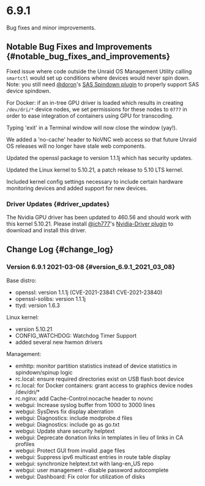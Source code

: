 # 6.9.1

Bug fixes and minor improvements.

## Notable Bug Fixes and Improvements {#notable_bug_fixes_and_improvements}

Fixed issue where code outside the Unraid OS Management Utility calling
`smartctl` would set up conditions where devices would never spin down.
Note: you still need
[\@doron](https://forums.unraid.net/profile/8006-doron/)\'s [SAS
Spindown
plugin](https://forums.unraid.net/topic/97351-plugin-spin-down-sas-drives/)
to properly support SAS device spindown.

For Docker: if an in-tree GPU driver is loaded which results in creating
`/dev/dri/*` device nodes, we set permissions for these nodes to `0777`
in order to ease integration of containers using GPU for transcoding.

Typing \'exit\' in a Terminal window will now close the window (yay!).

We added a \'no-cache\' header to NoVNC web access so that future Unraid
OS releases will no longer have stale web components.

Updated the openssl package to version 1.1.1j which has security
updates.

Updated the Linux kernel to 5.10.21, a patch release to 5.10 LTS kernel.

Included kernel config settings necessary to include certain hardware
monitoring devices and added support for new devices.

### Driver Updates {#driver_updates}

The Nvidia GPU driver has been updated to 460.56 and should work with
this kernel 5.10.21. Please install
[\@ich777](https://forums.unraid.net/profile/72388-ich777/)\'s
[Nvidia-Driver
plugin](https://forums.unraid.net/topic/98978-plugin-nvidia-driver/) to
download and install this driver.

## Change Log {#change_log}

### Version 6.9.1 2021-03-08 {#version_6.9.1_2021_03_08}

Base distro:

-   openssl: version 1.1.1j (CVE-2021-23841 CVE-2021-23840)
-   openssl-solibs: version 1.1.1j
-   ttyd: version 1.6.3

Linux kernel:

-   version 5.10.21
-   CONFIG_WATCHDOG: Watchdog Timer Support
-   added several new hwmon drivers

Management:

-   emhttp: monitor partition statistics instead of device statistics in
    spindown/spinup logic
-   rc.local: ensure required directories exist on USB flash boot device
-   rc.local: for Docker containers: grant access to graphics device
    nodes /dev/dri/\*
-   rc.nginx: add Cache-Control:nocache header to novnc
-   webgui: Increase syslog buffer from 1000 to 3000 lines
-   webgui: SysDevs fix display aberration
-   webgui: Diagnostics: include modprobe.d files
-   webgui: Diagnostics: include go as go.txt
-   webgui: Update share security helptext
-   webgui: Deprecate donation links in templates in lieu of links in CA
    profiles
-   webgui: Protect GUI from invalid .page files
-   webgui: Suppress ipv6 multicast entries in route table display
-   webgui: synchronize helptext.txt with lang-en_US repo
-   webgui: user management - disable password autocomplete
-   webgui: Dashboard: Fix color for utilization of disks